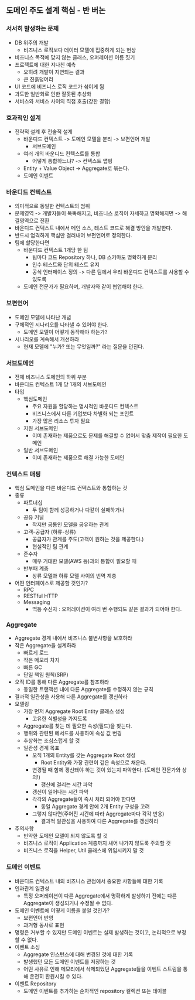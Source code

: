 ## 도메인 주도 설계 핵심 - 반 버논

### 서서히 발생하는 문제
- DB 위주의 개발
	- 비즈니스 로직보다 데이터 모델에 집중하게 되는 현상
- 비즈니스 목적에 맞지 않는 클래스, 오퍼레이션 이름 짓기
- 프로젝트에 대한 지나친 예측
	- 오히려 개발이 지연되는 결과
	- 큰 진흙덩어리
- UI 코드에 비즈니스 로직 코드가 섞이게 됨
- 과도한 일반화로 인한 잘못된 추상화
- 서비스와 서비스 사이의 직접 호출(강한 결합)

### 효과적인 설계
- 전략적 설계 후 전술적 설계
	- 바운디드 컨텍스트 -> 도메인 모델을 분리 -> 보편언어 개발
		- 서브도메인
	- 여러 개의 바운디드 컨텍스트를 통합
		- 어떻게 통합하느냐? -> 컨텍스트 맵핑
	- Entity + Value Object -> Aggregate로 묶는다.
	- 도메인 이벤트

### 바운디드 컨텍스트
- 의미적으로 동일한 컨텍스트의 범위
- 문제영역 -> 개발자들이 똑똑해지고, 비즈니스 로직이 자세하고 명확해지면 -> 해결영역으로 전환
- 바운디드 컨텍스트 내에서 메인 소스, 테스트 코드로 해결 방안을 개발한다.
- 반드시 엄격하게 핵심만 걸러내어 보편언어로 정의한다.
- 팀에 할당한다면
	- 바운디드 컨텍스트 1개당 한 팀
		- 팀마다 코드 Repository 하나, DB 스키마도 명확하게 분리
		- 인수 테스트와 단위 테스트 유지
		- 공식 인터페이스 정의 -> 다른 팀에서 우리 바운디드 컨텍스트를 사용할 수 있도록
	- 도메인 전문가가 필요하며, 개발자와 같이 협업해야 한다.

### 보편언어
- 도메인 모델에 나타난 개념
- 구체적인 시나리오를 나타낼 수 있어야 한다.
	- 도메인 모델이 어떻게 동작해야 하는가?
- 시나리오를 계속해서 개선하라
	- 현재 모델에 "누가? 또는 무엇일까?" 라는 질문을 던진다.

### 서브도메인
- 전체 비즈니스 도메인의 하위 부분
- 바운디드 컨텍스트 1개 당 1개의 서브도메인
- 타입
	- 핵심도메인
		- 주요 자원을 할당하는 명시적인 바운디드 컨텍스트
		- 비즈니스에서 다른 기업보다 차별화 되는 포인트
		- 가장 많은 리소스 투자 필요
	- 지원 서브도메인
		- 이미 존재하는 제품으로도 문제를 해결할 수 없어서 맞춤 제작이 필요한 도메인
	- 일반 서브도메인
		- 이미 존재하는 제품으로 해결 가능한 도메인

### 컨텍스트 매핑
- 핵심 도메인을 다른 바운디드 컨텍스트와 통합하는 것
- 종류
	- 파트너십
		- 두 팀이 함께 성공하거나 다같이 실패하거나
	- 공유 커널
		- 작지만 공통인 모델을 공유하는 관계
	- 고객-공급자 (하류-상류)
		- 공급자가 관계를 주도(고객이 원하는 것을 제공한다.)
		- 현실적인 팀 관계
	- 준수자
		- 매우 거대한 모델(AWS 등)과의 통합이 필요할 때
	- 반부패 계층
		- 상류 모델과 하류 모델 사이의 번역 계층
- 어떤 인터페이스로 제공할 것인가?
	- RPC
	- RESTful HTTP
	- Messaging
		- 멱등 수신자 : 오퍼레이션이 여러 번 수행되도 같은 결과가 되어야 한다.

### Aggregate
- Aggregate 경계 내에서 비즈니스 불변사항을 보호하라
- 작은 Aggregate을 설계하라
	- 빠르게 로드
	- 작은 메모리 차지
	- 빠른 GC
	- 단일 책임 원칙(SRP)
- 오직 ID를 통해 다른 Aggregate를 참조하라
	- 동일한 트랜잭션 내에 다른 Aggregate를 수정하지 않는 규칙
- 결과적 일관성을 사용해 다른 Aggregate를 갱신하라
- 모델링
	- 가장 먼저 Aggregate Root Entity 클래스 생성
		- 고유한 식별성을 가지도록
	- Aggregate를 찾는 데 필요한 속성(필드)을 찾는다.
	- 행위와 관련된 메서드를 사용하여 속성 값 변경
	- 추상화는 조심스럽게 할 것
	- 일관성 경계 목표
		- 오직 1개의 Entity를 갖는 Aggregate Root 생성
			- Root Entity와 가장 관련이 깊은 속성으로 채운다.
		- 변경될 때 함께 갱신돼야 하는 것이 있는지 파악한다. (도메인 전문가와 상의!)
			- 갱신에 걸리는 시간 파악
		- 갱신이 일어나는 시간 파악
		- 각각의 Aggregate들이 즉시 처리 되어야 한다면
			- 동일 Aggregate 경계 안에 2개 Entity 구성을 고려
		- 그렇지 않다면(주어진 시간에 따라 Aggregate마다 각각 반응)
			- 결과적 일관성을 사용하여 다른 Aggregate를 갱신하라
- 주의사항
	- 빈약한 도메인 모델이 되지 않도록 할 것
	- 비즈니스 로직이 Application 계층까지 새어 나가지 않도록 주의할 것
	- 비즈니스 로직을 Helper, Util 클래스에 위임시키지 말 것

### 도메인 이벤트
- 바운디드 컨텍스트 내의 비즈니스 관점에서 중요한 사항들에 대한 기록
- 인과관계 일관성
	- 특정 오퍼레이션이 다른 Aggregate에서 명확하게 발생하기 전에는 다른 Aggregate이 생성되거나 수정될 수 없다.
- 도메인 이벤트에 어떻게 이름을 붙일 것인가?
	- 보편언어 반영
	- 과거형 동사로 표현
- 명령은 거부할 수 있지만 도메인 이벤트는 실제 발생하는 것이고, 논리적으로 부정할 수 없다.
- 이벤트 소싱
	- Aggregate 인스턴스에 대해 변경된 것에 대한 기록
	- 발생했던 모든 도메인 이벤트를 저장하는 것
	- 어떤 사유로 인해 메모리에서 삭제되었던 Aggregate들을 이벤트 스트림을 통해 온전히 환원시킬 수 있다.
- 이벤트 Repository
	- 도메인 이벤트를 추가하는 순차적인 repository 컬렉션 또는 테이블
